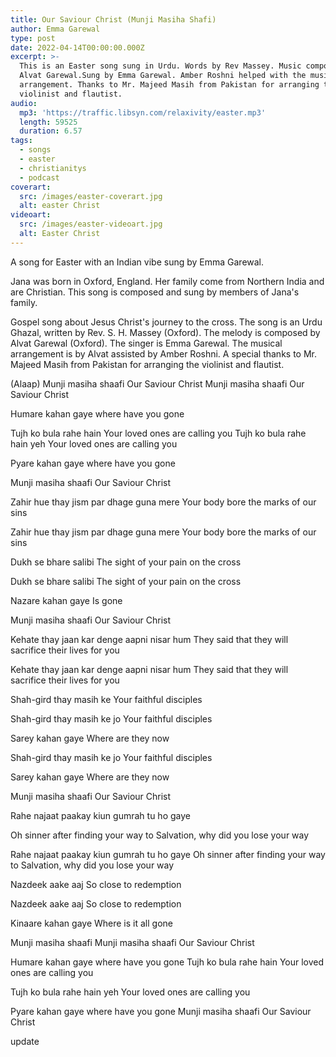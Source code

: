 ```yaml
---
title: Our Saviour Christ (Munji Masiha Shafi)
author: Emma Garewal
type: post
date: 2022-04-14T00:00:00.000Z
excerpt: >-
  This is an Easter song sung in Urdu. Words by Rev Massey. Music composed by
  Alvat Garewal.Sung by Emma Garewal. Amber Roshni helped with the musical
  arrangement. Thanks to Mr. Majeed Masih from Pakistan for arranging the
  violinist and flautist.
audio:
  mp3: 'https://traffic.libsyn.com/relaxivity/easter.mp3'
  length: 59525
  duration: 6.57
tags:
  - songs
  - easter
  - christianitys
  - podcast
coverart:
  src: /images/easter-coverart.jpg
  alt: easter Christ
videoart:
  src: /images/easter-videoart.jpg
  alt: Easter Christ
---
```


A song for Easter with an Indian vibe sung by Emma Garewal.

Jana was born in Oxford, England. Her family come from Northern India and are Christian. This song is composed and sung by members of Jana's family.

Gospel song about Jesus Christ's journey to the cross. The song is an Urdu Ghazal, written by Rev. S. H. Massey (Oxford). The melody is composed by Alvat Garewal (Oxford). The singer is Emma Garewal. The musical arrangement is by Alvat assisted by Amber Roshni. A special thanks to Mr. Majeed Masih from Pakistan for arranging the violinist and flautist.

(Alaap)
Munji masiha shaafi Our Saviour Christ
Munji masiha shaafi Our Saviour Christ

Humare kahan gaye where have you gone

Tujh ko bula rahe hain Your loved ones are calling you
Tujh ko bula rahe hain yeh Your loved ones are calling you

Pyare kahan gaye where have you gone

Munji masiha shaafi Our Saviour Christ

Zahir hue thay jism par dhage guna mere
Your body bore the marks of our sins

Zahir hue thay jism par dhage guna mere
Your body bore the marks of our sins

Dukh se bhare salibi
The sight of your pain on the cross

Dukh se bhare salibi
The sight of your pain on the cross

Nazare kahan gaye
Is gone

Munji masiha shaafi
Our Saviour Christ

Kehate thay jaan kar denge aapni nisar hum
They said that they will sacrifice their lives for you

Kehate thay jaan kar denge aapni nisar hum
They said that they will sacrifice their lives for you

Shah-gird thay masih ke
Your faithful disciples

Shah-gird thay masih ke jo
Your faithful disciples

Sarey kahan gaye
Where are they now

Shah-gird thay masih ke jo
Your faithful disciples

Sarey kahan gaye
Where are they now

Munji masiha shaafi
Our Saviour Christ

Rahe najaat paakay kiun gumrah tu ho gaye

Oh sinner after finding your way to Salvation, why did you lose your way

Rahe najaat paakay kiun gumrah tu ho gaye
Oh sinner after finding your way to Salvation, why did you lose your way

Nazdeek aake aaj
So close to redemption

Nazdeek aake aaj
So close to redemption

Kinaare kahan gaye
Where is it all gone

Munji masiha shaafi
Munji masiha shaafi Our Saviour Christ

Humare kahan gaye where have you gone
Tujh ko bula rahe hain
Your loved ones are calling you

Tujh ko bula rahe hain yeh
Your loved ones are calling you

Pyare kahan gaye where have you gone
Munji masiha shaafi Our Saviour Christ

update
